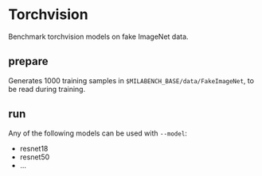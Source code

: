 
# Torchvision

Benchmark torchvision models on fake ImageNet data.

## prepare

Generates 1000 training samples in `$MILABENCH_BASE/data/FakeImageNet`, to be read during training.

## run

Any of the following models can be used with `--model`:

* resnet18
* resnet50
* ...
